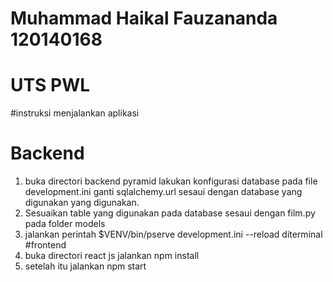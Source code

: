 # Muhammad Haikal Fauzananda 120140168
# UTS PWL
#instruksi menjalankan aplikasi 
# Backend 
1. buka directori backend pyramid lakukan konfigurasi database pada file development.ini ganti sqlalchemy.url sesaui dengan database yang digunakan yang digunakan. 
2. Sesuaikan table yang digunakan pada database sesaui dengan film.py pada folder models 
3. jalankan perintah $VENV/bin/pserve development.ini --reload diterminal
#frontend 
1. buka directori react js jalankan npm install 
2. setelah itu jalankan npm start